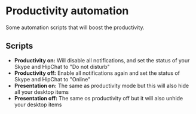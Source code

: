 Productivity automation
=======================

Some automation scripts that will boost the productivity.

Scripts
-------
* __Productivity on:__ Will disable all notifications, and set the status of your Skype and HipChat to "Do not disturb"
* __Productivity off:__ Enable all notifications again and set the status of Skype and HipChat to "Online"
* __Presentation on:__ The same as productivity mode but this will also hide all your desktop items
* __Presentation off:__ The same os productivity off but it will also unhide your desktop items
